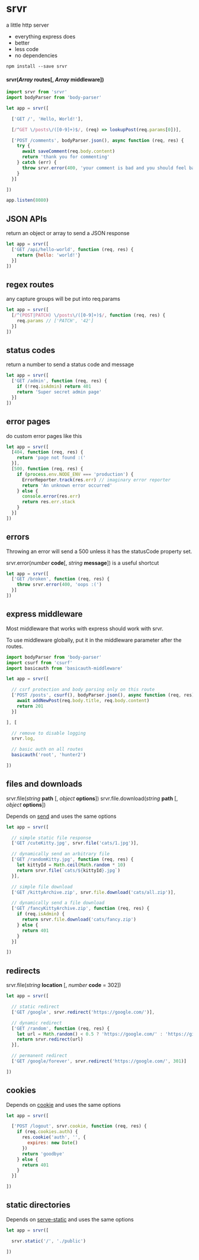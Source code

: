 # srvr

a little http server

 * everything express does
 * better
 * less code
 * no dependencies

```console
npm install --save srvr
```

#### srvr(*Array* **routes**[, *Array* **middleware**])

```js
import srvr from 'srvr'
import bodyParser from 'body-parser'

let app = srvr([

  ['GET /', 'Hello, World!'],

  [/^GET \/posts\/([0-9]+)$/, (req) => lookupPost(req.params[0])],

  ['POST /comments', bodyParser.json(), async function (req, res) {
    try {
      await saveComment(req.body.content)
      return 'thank you for commenting'
    } catch (err) {
      throw srvr.error(400, 'your comment is bad and you should feel bad')
    }
  }]

])

app.listen(8080)
```

## JSON APIs

return an object or array to send a JSON response

```js
let app = srvr([
  ['GET /api/hello-world', function (req, res) {
    return {hello: 'world!'}
  }]
])
```

## regex routes

any capture groups will be put into req.params

```js
let app = srvr([
  [/^(POST|PATCH) \/posts\/([0-9]+)$/, function (req, res) {
    req.params // ['PATCH', '42']
  }]
])
```

## status codes

return a number to send a status code and message

```js
let app = srvr([
  ['GET /admin', function (req, res) {
    if (!req.isAdmin) return 401
    return 'Super secret admin page'
  }]
])
```

## error pages

do custom error pages like this

```js
let app = srvr([
  [404, function (req, res) {
    return 'page not found :('
  }],
  [500, function (req, res) {
    if (process.env.NODE_ENV === 'production') {
      ErrorReporter.track(res.err) // imaginary error reporter
      return 'An unknown error occurred'
    } else {
      console.error(res.err)
      return res.err.stack
    }
  }]
])
```

## errors

Throwing an error will send a 500 unless it has the statusCode property set.

srvr.error(*number* **code**[, *string* **message**]) is a useful shortcut

```js
let app = srvr([
  ['GET /broken', function (req, res) {
    throw srvr.error(400, 'oops :(')
  }]
])
```

## express middleware

Most middleware that works with express should work with srvr.

To use middleware globally, put it in the middleware parameter after the routes.

```js
import bodyParser from 'body-parser'
import csurf from 'csurf'
import basicauth from 'basicauth-middleware'

let app = srvr([

  // csrf protection and body parsing only on this route
  ['POST /posts', csurf(), bodyParser.json(), async function (req, res) {
    await addNewPost(req.body.title, req.body.content)
    return 201
  }]

], [

  // remove to disable logging
  srvr.log,

  // basic auth on all routes
  basicauth('root', 'hunter2')

])
```

## files and downloads

srvr.file(*string* **path** [, *object* **options**])
srvr.file.download(*string* **path** [, *object* **options**])

Depends on [send](https://www.npmjs.com/package/send) and uses the same options

```js
let app = srvr([

  // simple static file response
  ['GET /cuteKitty.jpg', srvr.file('cats/1.jpg')],

  // dynamically send an arbitrary file
  ['GET /randomKitty.jpg', function (req, res) {
    let kittyId = Math.ceil(Math.random * 10)
    return srvr.file(`cats/${kittyId}.jpg`)
  }],

  // simple file download
  ['GET /kittyArchive.zip', srvr.file.download('cats/all.zip')],

  // dynamically send a file download
  ['GET /fancyKittyArchive.zip', function (req, res) {
    if (req.isAdmin) {
      return srvr.file.download('cats/fancy.zip')
    } else {
      return 401
    }
  }]

])
```

## redirects

srvr.file(*string* **location** [, *number* **code** = 302])

```js
let app = srvr([

  // static redirect
  ['GET /google', srvr.redirect('https://google.com/')],

  // dynamic redirect
  ['GET /random', function (req, res) {
    let url = Math.random() < 0.5 ? 'https://google.com/' : 'https://github.com/'
    return srvr.redirect(url)
  }],

  // permanent redirect
  ['GET /google/forever', srvr.redirect('https://google.com/', 301)]

])
```

## cookies

Depends on [cookie](https://www.npmjs.com/package/cookie) and uses the same
options

```js
let app = srvr([

  ['POST /logout', srvr.cookie, function (req, res) {
    if (req.cookies.auth) {
      res.cookie('auth', '', {
        expires: new Date()
      })
      return 'goodbye'
    } else {
      return 401
    }
  }]

])
```

## static directories

Depends on [serve-static](https://www.npmjs.com/package/serve-static) and uses
the same options

```js
let app = srvr([

  srvr.static('/', './public')

])
```
